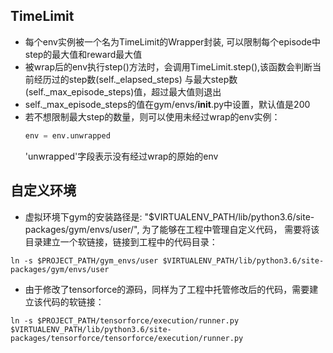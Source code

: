 ## TimeLimit
* 每个env实例被一个名为TimeLimit的Wrapper封装, 可以限制每个episode中step的最大值和reward最大值
* 被wrap后的env执行step()方法时，会调用TimeLimit.step(),该函数会判断当前经历过的step数(self._elapsed_steps)
与最大step数(self._max_episode_steps)值，超过最大值则退出
* self._max_episode_steps的值在gym/envs/__init__.py中设置，默认值是200
* 若不想限制最大step的数量，则可以使用未经过wrap的env实例：
    ```python
    env = env.unwrapped
    ```
    'unwrapped'字段表示没有经过wrap的原始的env

## 自定义环境
* 虚拟环境下gym的安装路径是: "$VIRTUALENV_PATH/lib/python3.6/site-packages/gym/envs/user/", 为了能够在工程中管理自定义代码，
需要将该目录建立一个软链接，链接到工程中的代码目录：
```shell
ln -s $PROJECT_PATH/gym_envs/user $VIRTUALENV_PATH/lib/python3.6/site-packages/gym/envs/user
```
* 由于修改了tensorforce的源码，同样为了工程中托管修改后的代码，需要建立该代码的软链接：
```shell
ln -s $PROJECT_PATH/tensorforce/execution/runner.py $VIRTUALENV_PATH/lib/python3.6/site-packages/tensorforce/tensorforce/execution/runner.py
```

